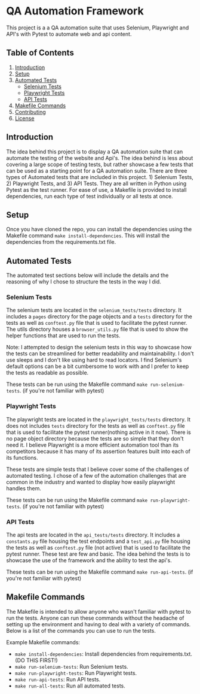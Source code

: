 # QA Automation Framework

This project is a a QA automation suite that uses Selenium, Playwright and API's with Pytest to automate web and api content. 

## Table of Contents
1. [Introduction](#introduction)
2. [Setup](#setup)
3. [Automated Tests](#automated-tests)
    - [Selenium Tests](#selenium-tests)
    - [Playwright Tests](#playwright-tests)
    - [API Tests](#api-tests)
4. [Makefile Commands](#makefile-commands)
5. [Contributing](#contributing)
6. [License](#license)

## Introduction
The idea behind this project is to display a QA automation suite that can automate the testing of the website and Api's. The idea behind is less about covering a large scope of testing tests, but rather showcase a few tests that can be used as a starting point for a QA automation suite. There are three types of Automated tests that are included in this project. 1) Selenium Tests, 2) Playwright Tests, and 3) API Tests. They are all written in Python using Pytest as the test runner. For ease of use, a Makefile is provided to install dependencies, run each type of test individually or all tests at once.

## Setup
Once you have cloned the repo, you can install the dependencies using the Makefile command `make install-dependencies`. This will install the dependencies from the requirements.txt file.

## Automated Tests
The automated test sections below will include the details and the reasoning of why I chose to structure the tests in the way I did.

### Selenium Tests
The selenium tests are located in the `selenium_tests/tests` directory. It includes a `pages` directory for the page objects and a `tests` directory for the tests as well as `conftest.py` file that is used to facilitate the pytest runner. The utils directory houses a `browser_utils.py` file that is used to show the helper functions that are used to run the tests.

Note: I attempted to design the selenium tests in this way to showcase how the tests can be streamlined for better readability and maintainability. I don't use sleeps and I don't like using hard to read locators. I find Selenium's default options can be a bit cumbersome to work with and I prefer to keep the tests as readable as possible.

These tests can be run using the Makefile command `make run-selenium-tests`. (if you're not familiar with pytest)

### Playwright Tests
The playwright tests are located in the `playwright_tests/tests` directory. It does not includes `tests` directory for the tests as well as `conftest.py` file that is used to facilitate the pytest runner(nothing active in it now). There is no page object directory because the tests are so simple that they don't need it. I believe Playwright is a more efficient automation tool than its competitors because it has many of its assertion features built into each of its functions.

These tests are simple tests that I believe cover some of the challenges of automated testing. I chose of a few of the automation challenges that are common in the industry and wanted to display how easily playwright handles them. 

These tests can be run using the Makefile command `make run-playwright-tests`. (if you're not familiar with pytest)


### API Tests
The api tests are located in the `api_tests/tests` directory. It includes a `constants.py` file housing the test endpoints and a `test_api.py` file housing the tests as well as `conftest.py` file (not active) that is used to facilitate the pytest runner. These test are few and basic. The idea behind the tests is to showcase the use of the framework and the ability to test the api's.

These tests can be run using the Makefile command `make run-api-tests`. (if you're not familiar with pytest)

## Makefile Commands
The Makefile is intended to allow anyone who wasn't familiar with pytest to run the tests. Anyone can run these commands without the headache of setting up the environment and having to deal with a variety of commands. Below is a list of the commands you can use to run the tests.

Example Makefile commands:
- `make install-dependencies`: Install dependencies from requirements.txt. (DO THIS FIRST!)
- `make run-selenium-tests`: Run Selenium tests.
- `make run-playwright-tests`: Run Playwright tests.
- `make run-api-tests`: Run API tests.
- `make run-all-tests`: Run all automated tests.
